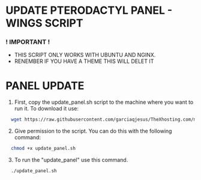 # UPDATE PTERODACTYL PANEL - WINGS SCRIPT

### ! IMPORTANT !

- THIS SCRIPT ONLY WORKS WITH UBUNTU AND NGINX.
- RENEMBER IF YOU HAVE A THEME THIS WILL DELET IT

# PANEL UPDATE 

1. First, copy the update_panel.sh script to the machine where you want to run it. 
To download it use:

```bash
  wget https://raw.githubusercontent.com/garciaqjesus/TheXhosting.com/main/Servers/Pterodactyl/Update/update_panel.sh
```

2. Give permission to the script. You can do this with the following command:

```bash
  chmod +x update_panel.sh
```

3. To run the "update_panel" use this command.

```bash
  ./update_panel.sh
```

